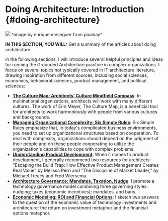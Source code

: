 

# Doing Architecture: Introduction {#doing-architecture}

![](assets/images/arch/steampunk-3006650_1920.jpg)
^image by enrique meseguer from pixabay^

**IN THIS SECTION, YOU WILL:**  Get a summary of the articles about doing architecture.

In the following sections, I will introduce several helpful principles and ideas for running the Grounded Architecture practice in complex organizations. I focus on several topics not typically covered in IT architecture literature, drawing inspiration from different sources, including social sciences, economics, behavioral sciences, product management, and political sciences:

* **[The Culture Map: Architects' Culture Mindfield Compass](#culture-map)**: In multinational organizations, architects will work with many different cultures. The work of Erin Meyer, The Culture Map, is a beneficial tool for architects to work harmoniously with people from various cultures and backgrounds.
* **[Managing Organizational Complexity: Six Simple Rules](#six-simple-rules)**: Six Simple Rules emphasize that, in today's complicated business environments, you need to set up organizational structures based on cooperation. To deal with complexity, organizations should depend on the judgment of their people and on these people cooperating to utilize the organization's capabilities to cope with complex problems.
* **[Understanding Product Development](#product-development)**: When it comes to product development, I generally recommend two resources for architects: "Escaping the Build Trap: How Effective Product Management Creates Real Value" by Melissa Perri and "The Discipline of Market Leader," by Michael Treacy and Fred Wiersema. 
* **[Architecture Governance: Mandates, Taxation, Nudge](#flexible-governance)**: I promote a technology governance model combining three governing styles: nudging; taxes (economic incentives); mandates, and bans.
* **[Economic Modeling: ROI and Financial Options](#economics)**: I sketch two answers to the question of the economic value of technology investments and architecture: the return on investment metaphor and the financial options metaphor.
